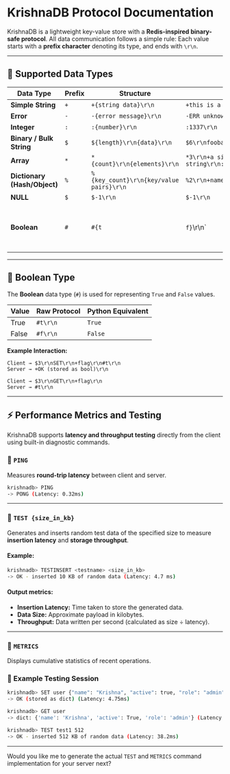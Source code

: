 

# KrishnaDB Protocol Documentation

KrishnaDB is a lightweight key-value store with a **Redis-inspired binary-safe protocol**.
All data communication follows a simple rule:
Each value starts with a **prefix character** denoting its type, and ends with `\r\n`.

---

## 📘 Supported Data Types

| Data Type                    | Prefix | Structure                               | Example                                                 |                                       |
| ---------------------------- | ------ | --------------------------------------- | ------------------------------------------------------- | ------------------------------------- |
| **Simple String**            | `+`    | `+{string data}\r\n`                    | `+this is a simple string\r\n`                          |                                       |
| **Error**                    | `-`    | `-{error message}\r\n`                  | `-ERR unknown command "FLUHS"\r\n`                      |                                       |
| **Integer**                  | `:`    | `:{number}\r\n`                         | `:1337\r\n`                                             |                                       |
| **Binary / Bulk String**     | `$`    | `${length}\r\n{data}\r\n`               | `$6\r\nfoobar\r\n`                                      |                                       |
| **Array**                    | `*`    | `*{count}\r\n{elements}\r\n`            | `*3\r\n+a simple string\r\n:12345\r\n$7\r\ntesting\r\n` |                                       |
| **Dictionary (Hash/Object)** | `%`    | `%{key_count}\r\n{key/value pairs}\r\n` | `%2\r\n+name\r\n+KrishnaDB\r\n+version\r\n:1\r\n`       |                                       |
| **NULL**                     | `$`    | `$-1\r\n`                               | `$-1\r\n`                                               |                                       |
| **Boolean**                  | `#`    | `#{t`                                   | `f}`\r\n`                                                 | `#t\r\n` → `True`, `#f\r\n` → `False` |

---

## 🔢 Boolean Type

The **Boolean** data type (`#`) is used for representing `True` and `False` values.

| Value | Raw Protocol | Python Equivalent |
| ----- | ------------ | ----------------- |
| True  | `#t\r\n`     | `True`            |
| False | `#f\r\n`     | `False`           |

**Example Interaction:**

```
Client → $3\r\nSET\r\n+flag\r\n#t\r\n
Server → +OK (stored as bool)\r\n

Client → $3\r\nGET\r\n+flag\r\n
Server → #t\r\n
```

---

## ⚡ Performance Metrics and Testing

KrishnaDB supports **latency and throughput testing** directly from the client using built-in diagnostic commands.

### 🔹 `PING`

Measures **round-trip latency** between client and server.

```bash
krishnadb> PING
-> PONG (Latency: 0.32ms)
```

---

### 🔹 `TEST {size_in_kb}`

Generates and inserts random test data of the specified size to measure **insertion latency** and **storage throughput**.

#### Example:

```bash
krishnadb> TESTINSERT <testname> <size_in_kb>
-> OK - inserted 10 KB of random data (Latency: 4.7 ms)
```

#### Output metrics:

* **Insertion Latency:** Time taken to store the generated data.
* **Data Size:** Approximate payload in kilobytes.
* **Throughput:** Data written per second (calculated as size ÷ latency).

---

### 🔹 `METRICS`

Displays cumulative statistics of recent operations.

### 🧪 Example Testing Session

```bash
krishnadb> SET user {"name": "Krishna", "active": true, "role": "admin"}
-> OK (stored as dict) (Latency: 4.75ms)

krishnadb> GET user
-> dict: {'name': 'Krishna', 'active': True, 'role': 'admin'} (Latency: 0.31ms)

krishnadb> TEST test1 512
-> OK - inserted 512 KB of random data (Latency: 38.2ms)

```

---

Would you like me to generate the actual `TEST` and `METRICS` command implementation for your server next?
